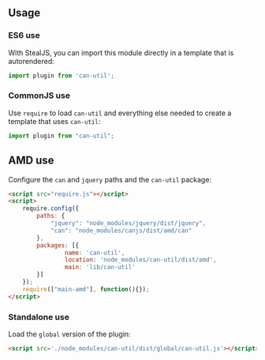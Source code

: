 ## Usage

### ES6 use

With StealJS, you can import this module directly in a template that is autorendered:

```js
import plugin from 'can-util';
```

### CommonJS use

Use `require` to load `can-util` and everything else
needed to create a template that uses `can-util`:

```js
import plugin from "can-util";
```

## AMD use

Configure the `can` and `jquery` paths and the `can-util` package:

```html
<script src="require.js"></script>
<script>
	require.config({
	    paths: {
	        "jquery": "node_modules/jquery/dist/jquery",
	        "can": "node_modules/canjs/dist/amd/can"
	    },
	    packages: [{
		    	name: 'can-util',
		    	location: 'node_modules/can-util/dist/amd',
		    	main: 'lib/can-util'
	    }]
	});
	require(["main-amd"], function(){});
</script>
```

### Standalone use

Load the `global` version of the plugin:

```html
<script src='./node_modules/can-util/dist/global/can-util.js'></script>
```

